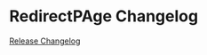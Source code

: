 # RedirectPAge Changelog

[Release Changelog](https://github.com/spryker-shop/RedirectPAge/releases)
